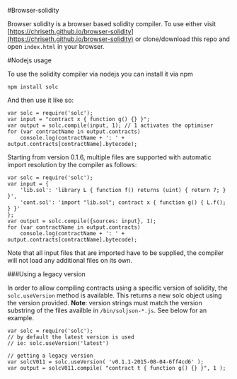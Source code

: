 
#Browser-solidity

Browser solidity is a browser based solidity compiler. To use either visit [https://chriseth.github.io/browser-solidity](https://chriseth.github.io/browser-solidity) or clone/download this repo and open `index.html` in your browser.

#Nodejs usage

To use the solidity compiler via nodejs you can install it via npm

	npm install solc

And then use it like so:

	var solc = require('solc');
	var input = "contract x { function g() {} }";
	var output = solc.compile(input, 1); // 1 activates the optimiser
	for (var contractName in output.contracts)
		console.log(contractName + ': ' + output.contracts[contractName].bytecode);

Starting from version 0.1.6, multiple files are supported with automatic import resolution by the compiler as follows:

	var solc = require('solc');
	var input = {
		'lib.sol': 'library L { function f() returns (uint) { return 7; } }',
		'cont.sol': 'import "lib.sol"; contract x { function g() { L.f(); } }'
	};
	var output = solc.compile({sources: input}, 1);
	for (var contractName in output.contracts)
		console.log(contractName + ': ' + output.contracts[contractName].bytecode);

Note that all input files that are imported have to be supplied, the compiler will not load any additional files on its own.

###Using a legacy version

In order to allow compiling contracts using a specific version of solidity, the `solc.useVersion` method is available. This returns a new solc object using the version provided. **Note**: version strings must match the version substring of the files availble in `/bin/soljson-*.js`. See below for an example.

	var solc = require('solc');
	// by default the latest version is used
	// ie: solc.useVersion('latest')

	// getting a legacy version
	var solcV011 = solc.useVersion( 'v0.1.1-2015-08-04-6ff4cd6' );
	var output = solcV011.compile( "contract t { function g() {} }", 1 );
